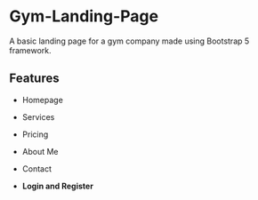 # Gym-Landing-Page
A basic landing page for a gym company made using Bootstrap 5 framework. 

## Features

* Homepage

* Services

* Pricing

* About Me

* Contact

* __Login and Register__
